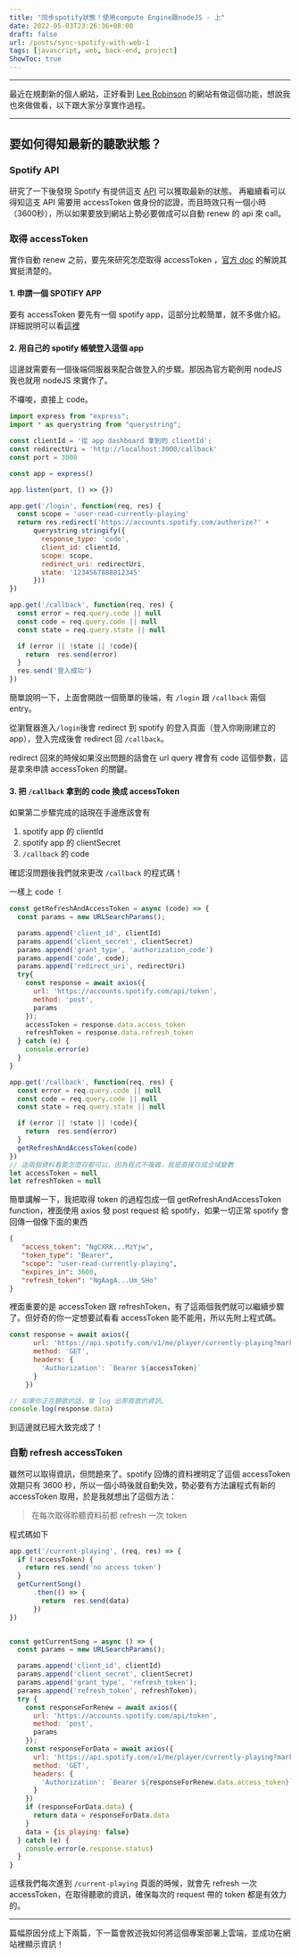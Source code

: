 ```yaml
---
title: "同步spotify狀態！使用compute Engine跟nodeJS - 上"
date: 2022-05-03T23:26:36+08:00
draft: false
url: /posts/sync-spotify-with-web-1
tags: [javascript, web, back-end, project]
ShowToc: true
---
```

***
最近在規劃新的個人網站，正好看到 [Lee Robinson](https://leerob.io/) 的網站有做這個功能，想說我也來做做看，以下跟大家分享實作過程。
***

## 要如何得知最新的聽歌狀態？

### Spotify API
研究了一下後發現 Spotify 有提供這支 [API](https://developer.spotify.com/documentation/web-api/reference/#/operations/get-the-users-currently-playing-track) 可以獲取最新的狀態。
再繼續看可以得知這支 API 需要用 accessToken 做身份的認證，而且時效只有一個小時（3600秒），所以如果要放到網站上勢必要做成可以自動 renew 的 api 來 call。

### 取得 accessToken
實作自動 renew 之前，要先來研究怎麼取得 accessToken ，[官方 doc](https://developer.spotify.com/documentation/general/guides/authorization/) 的解說其實挺清楚的。

#### 1. 申請一個 SPOTIFY APP 
要有 accessToken 要先有一個 spotify app，這部分比較簡單，就不多做介紹。 
詳細說明可以看[這裡](https://developer.spotify.com/documentation/general/guides/authorization/app-settings/)

#### 2. 用自己的 spotify 帳號登入這個 app
這邊就需要有一個後端伺服器來配合做登入的步驟。那因為官方範例用 nodeJS 我也就用 nodeJS 來實作了。

不囉唆，直接上 code。
```javascript
import express from "express";
import * as querystring from "querystring";

const clientId = '從 app dashboard 拿到的 clientId';
const redirectUri = 'http://localhost:3000/callback'
const port = 3000

const app = express()

app.listen(port, () => {})

app.get('/login', function(req, res) {
  const scope = 'user-read-currently-playing'
  return res.redirect('https://accounts.spotify.com/authorize?' +
      querystring.stringify({
        response_type: 'code',
        client_id: clientId,
        scope: scope,
        redirect_uri: redirectUri,
        state: '1234567888812345'
      }))
})

app.get('/callback', function(req, res) {
  const error = req.query.code || null
  const code = req.query.code || null
  const state = req.query.state || null

  if (error || !state || !code){
    return  res.send(error)
  }
  res.send('登入成功')
})
```
簡單說明一下，上面會開啟一個簡單的後端，有 `/login` 跟 `/callback` 兩個 entry。

從瀏覽器進入`/login`後會 redirect 到 spotify 的登入頁面（登入你剛剛建立的 app），登入完成後會 redirect 回 `/callback`。

redirect 回來的時候如果沒出問題的話會在 url query 裡會有 code 這個參數，這是拿來申請 accessToken 的關鍵。

#### 3. 把 `/callback` 拿到的 code 換成 accessToken
如果第二步驟完成的話現在手邊應該會有
1. spotify app 的 clientId
2. spotify app 的 clientSecret
3. `/callback` 的 code

確認沒問題後我們就來更改 `/callback` 的程式碼！

一樣上 code ！
```javascript
const getRefreshAndAccessToken = async (code) => {
  const params = new URLSearchParams();

  params.append('client_id', clientId)
  params.append('client_secret', clientSecret)
  params.append('grant_type', 'authorization_code')
  params.append('code', code);
  params.append('redirect_uri', redirectUri)
  try{
    const response = await axios({
      url: 'https://accounts.spotify.com/api/token',
      method: 'post',
      params
    });
    accessToken = response.data.access_token
    refreshToken = response.data.refresh_token
  } catch (e) {
    console.error(e)
  }
}

app.get('/callback', function(req, res) {
  const error = req.query.code || null
  const code = req.query.code || null
  const state = req.query.state || null

  if (error || !state || !code){
    return  res.send(error)
  }
  getRefreshAndAccessToken(code)
})
// 這兩個資料看要怎麼存都可以，因為程式不複雜，我是直接存成全域變數
let accessToken = null
let refreshToken = null
```
簡單講解一下，我把取得 token 的過程包成一個 getRefreshAndAccessToken function，裡面使用 axios 發 post request 給 spotify，如果一切正常 spotify 會回傳一個像下面的東西
```json
{
   "access_token": "NgCXRK...MzYjw",
   "token_type": "Bearer",
   "scope": "user-read-currently-playing",
   "expires_in": 3600,
   "refresh_token": "NgAagA...Um_SHo"
}
```
裡面重要的是 accessToken 跟 refreshToken，有了這兩個我們就可以繼續步驟了。但好奇的你一定想要試看看 accessToken 能不能用，所以先附上程式碼。
```javascript
const response = await axios({
      url: 'https://api.spotify.com/v1/me/player/currently-playing?market=tw',
      method: 'GET',
      headers: {
        'Authorization': `Bearer ${accessToken}`
      }
    })

// 如果你正在聽歌的話，會 log 出那首歌的資訊。
console.log(response.data)
```
到這邊就已經大致完成了！

### 自動 refresh accessToken
雖然可以取得資訊，但問題來了。spotify 回傳的資料裡明定了這個 accessToken 效期只有 3600 秒，所以一個小時後就自動失效，勢必要有方法讓程式有新的 accessToken 取用，於是我就想出了這個方法：
> 在每次取得聆聽資料前都 refresh 一次 token

程式碼如下
```javascript
app.get('/current-playing', (req, res) => {
  if (!accessToken) {
    return res.send('no access token')
  }
  getCurrentSong()
      .then(() => {
        return  res.send(data)
      })
})


const getCurrentSong = async () => {
  const params = new URLSearchParams();

  params.append('client_id', clientId)
  params.append('client_secret', clientSecret)
  params.append('grant_type', 'refresh_token');
  params.append('refresh_token', refreshToken);
  try {
    const responseForRenew = await axios({
      url: 'https://accounts.spotify.com/api/token',
      method: 'post',
      params
    });
    const responseForData = await axios({
      url: 'https://api.spotify.com/v1/me/player/currently-playing?market=tw',
      method: 'GET',
      headers: {
        'Authorization': `Bearer ${responseForRenew.data.access_token}`
      }
    })
    if (responseForData.data) {
      return data = responseForData.data
    }
    data = {is_playing: false}
  } catch (e) {
    console.error(e.response.status)
  }
}
```

這樣我們每次進到 `/current-playing` 頁面的時候，就會先 refresh 一次 accessToken，在取得聽歌的資訊，確保每次的 request 帶的 token 都是有效力的。

***
篇幅原因分成上下兩篇，下一篇會敘述我如何將這個專案部署上雲端，並成功在網站裡顯示資訊！
